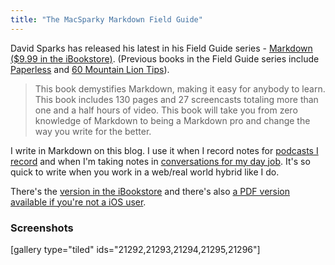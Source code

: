 ```yaml
---
title: "The MacSparky Markdown Field Guide"
---
```

<p>David Sparks has released his latest in his Field Guide series - <a href="http://target.georiot.com/Proxy.ashx?tsid=528&GR_URL=https%253A%252F%252Fitunes.apple.com%252Fus%252Fbook%252Fmarkdown%252Fid622433972%253Fmt%253D11%2526uo%253D4%2526partnerId%253D30" target="itunes_store">Markdown ($9.99 in the iBookstore)</a>. (Previous books in the Field Guide series include <a href="http://target.georiot.com/Proxy.ashx?tsid=528&GR_URL=https%253A%252F%252Fitunes.apple.com%252Fus%252Fbook%252Fpaperless%252Fid520393162%253Fmt%253D11%2526uo%253D4%2526partnerId%253D30" target="itunes_store">Paperless</a> and <a href="http://target.georiot.com/Proxy.ashx?tsid=528&GR_URL=https%253A%252F%252Fitunes.apple.com%252Fus%252Fbook%252F60-mountain-lion-tips%252Fid565956630%253Fmt%253D11%2526uo%253D4%2526partnerId%253D30" target="itunes_store">60 Mountain Lion Tips</a>).</p>
<blockquote><p>
  This book demystifies Markdown, making it easy for anybody to learn. This book includes 130 pages and 27 screencasts totaling more than one and a half hours of video. This book will take you from zero knowledge of Markdown to being a Markdown pro and change the way you write for the better.
</p></blockquote>
<p>I write in Markdown on this blog. I use it when I record notes for <a href="http://ssktn.com">podcasts I record</a> and when I'm taking notes in <a href="http://lemonproductions.ca">conversations for my day job</a>. It's so quick to write when you work in a web/real world hybrid like I do.</p>
<p>There's the <a href="http://target.georiot.com/Proxy.ashx?tsid=528&GR_URL=https%253A%252F%252Fitunes.apple.com%252Fus%252Fbook%252Fmarkdown%252Fid622433972%253Fmt%253D11%2526uo%253D4%2526partnerId%253D30" target="itunes_store">version in the iBookstore</a> and there's also <a href="http://macsparky.fetchapp.com/sell/liexohbo">a PDF version available if you're not a iOS user</a>.</p>
<h3>Screenshots</h3>
<p>[gallery type="tiled" ids="21292,21293,21294,21295,21296"]</p>
